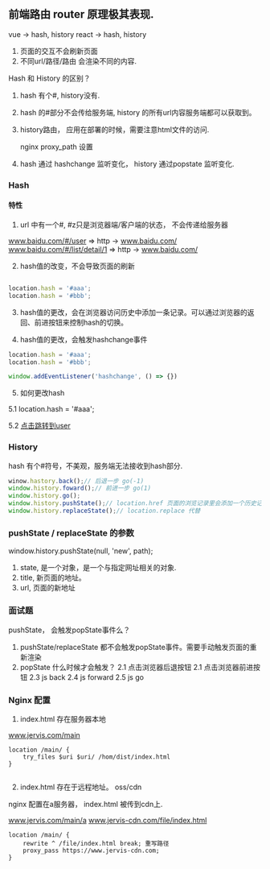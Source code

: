## 前端路由 router 原理极其表现.

vue -> hash, history
react -> hash, history

1. 页面的交互不会刷新页面
2. 不同url/路径/路由 会渲染不同的内容.

Hash 和 History 的区别？

1. hash 有个#, history没有.
2. hash 的#部分不会传给服务端, history 的所有url内容服务端都可以获取到。
3. history路由， 应用在部署的时候，需要注意html文件的访问.

    nginx proxy_path 设置


4. hash 通过 hashchange 监听变化， history 通过popstate 监听变化.


### Hash

#### 特性

1. url 中有一个#, #z只是浏览器端/客户端的状态， 不会传递给服务器

www.baidu.com/#/user => http -> www.baidu.com/
www.baidu.com/#/list/detail/1 => http -> www.baidu.com/

2. hash值的改变，不会导致页面的刷新

```js

location.hash = '#aaa';
location.hash = '#bbb';
```

3. hash值的更改，会在浏览器访问历史中添加一条记录。可以通过浏览器的返回、前进按钮来控制hash的切换。

4. hash值的更改，会触发hashchange事件

```js
location.hash = '#aaa';
location.hash = '#bbb';

window.addEventListener('hashchange', () => {})
```

5. 如何更改hash

5.1 location.hash = '#aaa';

5.2 <a href="#user">点击跳转到user</a>

### History

hash 有个#符号，不美观，服务端无法接收到hash部分.

```js
winow.hastory.back();// 后退一步 go(-1)
window.history.foward();// 前进一步 go(1)
window.history.go();
window.history.pushState();// location.href 页面的浏览记录里会添加一个历史记录
window.history.replaceState();// location.replace 代替

```

### pushState / replaceState 的参数

window.history.pushState(null, 'new', path);

1. state, 是一个对象，是一个与指定网址相关的对象. 
2. title, 新页面的地址。
3. url, 页面的新地址

### 面试题

pushState， 会触发popState事件么？

1. pushState/replaceState 都不会触发popState事件。需要手动触发页面的重新渲染
2. popState 什么时候才会触发？
    2.1 点击浏览器后退按钮
    2.1 点击浏览器前进按钮
    2.3 js back
    2.4 js forward
    2.5 js go

### Nginx 配置

1. index.html 存在服务器本地

www.jervis.com/main
```nginx
location /main/ {
    try_files $uri $uri/ /hom/dist/index.html
}


```

2. index.html 存在于远程地址。 oss/cdn

nginx 配置在a服务器， index.html 被传到cdn上.


www.jervis.com/main/a
www.jervis-cdn.com/file/index.html
```ngin
location /main/ {
    rewrite ^ /file/index.html break; 重写路径
    proxy_pass https://www.jervis-cdn.com;
}
```